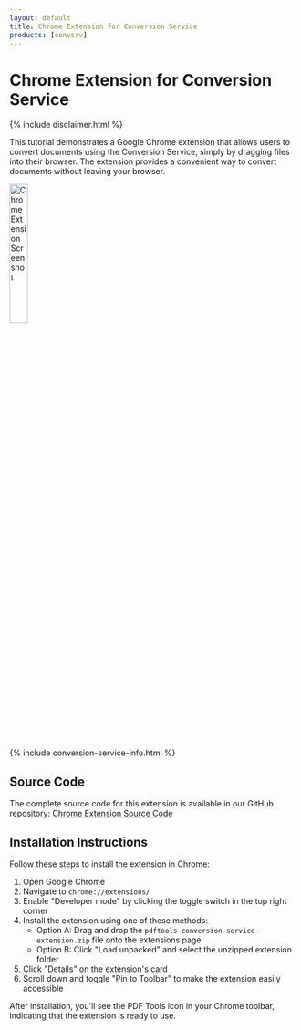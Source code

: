 ```yaml
---
layout: default
title: Chrome Extension for Conversion Service
products: [convsrv]
---
```

# Chrome Extension for Conversion Service

{% include disclaimer.html %}

This tutorial demonstrates a Google Chrome extension that allows users to convert documents using the Conversion Service, simply by dragging files into their browser. The extension provides a convenient way to convert documents without leaving your browser.

<img src="/assets/images/tutorials/convsrv-chrome-extension.png" alt="Chrome Extension Screenshot" width="25%" />

{% include conversion-service-info.html %}

## Source Code

The complete source code for this extension is available in our GitHub repository:
[Chrome Extension Source Code](https://github.com/pdf-tools/pdf_code_samples/tree/main/convsrv_chrome_extension)

## Installation Instructions

Follow these steps to install the extension in Chrome:

1. Open Google Chrome
2. Navigate to `chrome://extensions/`
3. Enable "Developer mode" by clicking the toggle switch in the top right corner
4. Install the extension using one of these methods:
   - Option A: Drag and drop the `pdftools-conversion-service-extension.zip` file onto the extensions page
   - Option B: Click "Load unpacked" and select the unzipped extension folder
5. Click "Details" on the extension's card
6. Scroll down and toggle "Pin to Toolbar" to make the extension easily accessible

After installation, you'll see the PDF Tools icon in your Chrome toolbar, indicating that the extension is ready to use.
